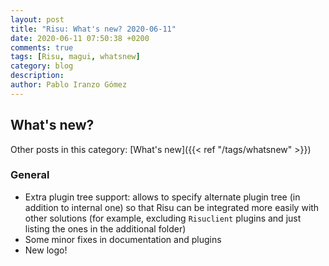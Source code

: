 ```yaml
---
layout: post
title: "Risu: What's new? 2020-06-11"
date: 2020-06-11 07:50:38 +0200
comments: true
tags: [Risu, magui, whatsnew]
category: blog
description:
author: Pablo Iranzo Gómez
---
```


## What's new?

Other posts in this category: [What's new]({{< ref "/tags/whatsnew" >}})

### General

- Extra plugin tree support: allows to specify alternate plugin tree (in addition to internal one) so that Risu can be integrated more easily with other solutions (for example, excluding `Risuclient` plugins and just listing the ones in the additional folder)
- Some minor fixes in documentation and plugins
- New logo!
